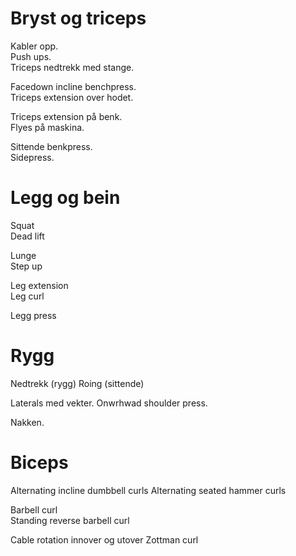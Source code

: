 # Bryst og triceps
Kabler opp.  
Push ups.  
Triceps nedtrekk med stange.  

Facedown incline benchpress.  
Triceps extension over hodet.  

Triceps extension på benk.  
Flyes på maskina.  

Sittende benkpress.  
Sidepress.  

# Legg og bein
Squat  
Dead lift  

Lunge  
Step up  

Leg extension  
Leg curl  

Legg press  

# Rygg

Nedtrekk (rygg) 
Roing (sittende) 

Laterals med vekter. 
Onwrhwad shoulder press.

Nakken. 

# Biceps 

Alternating incline dumbbell curls 
Alternating seated hammer curls  

Barbell curl  
Standing reverse barbell curl  

Cable rotation innover og utover 
Zottman curl  
